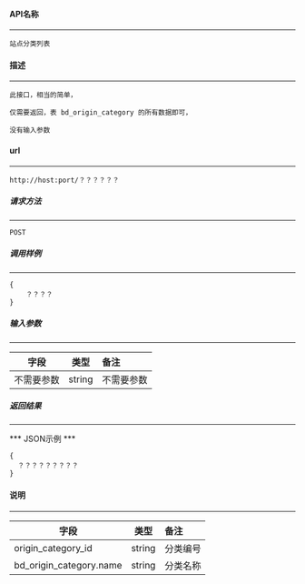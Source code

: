 #### API名称
---
```
站点分类列表
```

#### 描述
---
```
此接口，相当的简单，

仅需要返回，表 bd_origin_category 的所有数据即可，

没有输入参数

```

#### url
---
```
http://host:port/？？？？？？
```

##### 请求方法
---
```
POST
```

##### 调用样例
---
```
{
    ？？？？
}
```

##### 输入参数
---
|字段     |类型     |备注
|---------|:------:|:-------|
|不需要参数     |string  |  不需要参数|

##### 返回结果
---
*** JSON示例 ***
```
{
  ？？？？？？？？？
}
```

#### 说明
---
|字段     |类型     |备注
|---------|:------:|:-------|
|origin_category_id     |string  |  分类编号|
|bd_origin_category.name     |string  | 分类名称|

